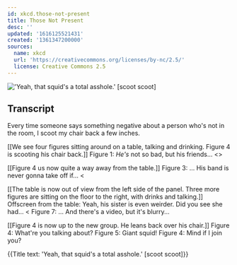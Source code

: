```yaml
---
id: xkcd.those-not-present
title: Those Not Present
desc: ''
updated: '1616125521431'
created: '1361347200000'
sources:
  name: xkcd
  url: 'https://creativecommons.org/licenses/by-nc/2.5/'
  license: Creative Commons 2.5
---
```

!['Yeah, that squid's a total asshole.' [scoot scoot]](https://imgs.xkcd.com/comics/those_not_present.png)

## Transcript
Every time someone says something negative about a person who's not in the room, I scoot my chair back a few inches. 

[[We see four figures sitting around on a table, talking and drinking. Figure 4 is scooting his chair back.]]
Figure 1: *He's* not so bad, but his friends...
<<Scoot scoot>>

[[Figure 4 us now quite a way away from the table.]]
Figure 3: ... His band is never gonna take off if...
<<Scoot scoot>

[[The table is now out of view from the left side of the panel. Three more figures are sitting on the floor to the right, with drinks and talking.]]
Offscreen from the table: Yeah, his sister is even weirder. Did you see she had...
<<Scoot scoot>
Figure 7: ... And there's a video, but it's blurry...

[[Figure 4 is now up to the new group. He leans back over his chair.]]
Figure 4: What're you talking about? 
Figure 5: Giant squid! 
Figure 4: Mind if I join you? 

{{Title text: 'Yeah, that squid's a total asshole.' [scoot scoot]}}
